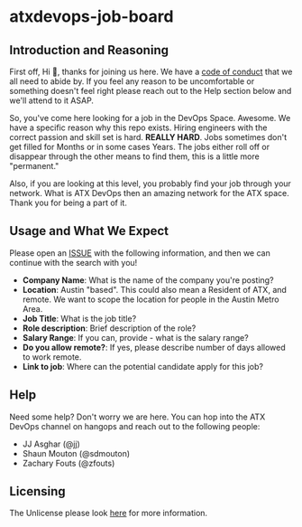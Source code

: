 # atxdevops-job-board

## Introduction and Reasoning

First off, Hi :wave:, thanks for joining us here. We have
a [code of conduct](./CODE_OF_CONDUCT.md) that we all need to abide by. If you
feel any reason to be uncomfortable or something doesn't feel right please reach
out to the Help section below and we'll attend to it ASAP.

So, you've come here looking for a job in the DevOps Space. Awesome. We have a
specific reason why this repo exists. Hiring engineers with the correct passion
and skill set is hard. **REALLY HARD**. Jobs sometimes don't get filled for Months or
in some cases Years. The jobs either roll off or disappear through the other means
to find them, this is a little more "permanent."

Also, if you are looking at this level, you probably find your job through your network.
What is ATX DevOps then an amazing network for the ATX space. Thank you for being a part
of it.

## Usage and What We Expect

Please open an [ISSUE](https://github.com/Austin-Devops/atxdevops-job-board/issues/new) with the following
information, and then we can continue with the search with you!

- **Company Name**: What is the name of the company you're posting?
- **Location**: Austin "based". This could also mean a Resident of ATX, and remote. We want to
scope the location for people in the Austin Metro Area.
- **Job Title**: What is the job title?
- **Role description**: Brief description of the role?
- **Salary Range**: If you can, provide - what is the salary range?
- **Do you allow remote?**: If yes, please describe number of days allowed to work remote.
- **Link to job**: Where can the potential candidate apply for this job?


## Help

Need some help? Don't worry we are here. You can hop into the ATX DevOps channel on hangops and
reach out to the following people:

- JJ Asghar (@jj)
- Shaun Mouton (@sdmouton)
- Zachary Fouts (@zfouts)

## Licensing

The Unlicense please look [here](./LICENSE) for more information.
